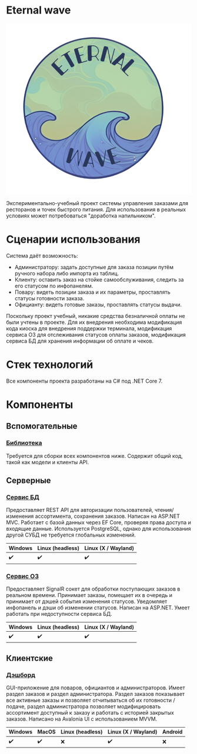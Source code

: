 # Eternal wave

![logo](logo.png)

Экспериментально-учебный проект системы управления заказами для ресторанов и точек быстрого питания. Для использования в реальных условиях может потребоваться "доработка напильником".

# Сценарии использования

Система даёт возможность:

- Администратору: задать доступные для заказа позиции путём ручного набора либо импорта из таблиц.
- Клиенту: оставить заказ на стойке самообслуживания, следить за его статусом по инфопанелям.
- Повару: видеть позиции заказа и их параметры, проставлять статусы готовности заказа.
- Официанту: видеть готовые заказы, проставлять статусы выдачи.

Поскольку проект учебный, никакие средства безналичной оплаты не были учтены в проекте. Для их внедрения необходима модификация кода киоска для внедрения поддержки терминала, модификация сервиса ОЗ для отслеживания статусов оплаты заказов, модификация сервиса БД для хранения информации об оплате и чеков.

# Стек технологий

Все компоненты проекта разработаны на C# под .NET Core 7.

# Компоненты

## Вспомогательные

### [Библиотека](https://github.com/eternal-wave-oms/models)

Требуется для сборки всех компонентов ниже. Содержит общий код, такой как модели и клиенты API.

## Серверные

### [Сервис БД](https://github.com/eternal-wave-oms/db-server)

Предоставляет REST API для авторизации пользователей, чтения/изменения ассортимента, сохранения заказов.
Написан на ASP.NET MVC. Работает с базой данных через EF Core, проверяя права доступа и входящие данные. Используется PostgreSQL, однако для использования другой СУБД не требуется глобальных изменений.

Windows | Linux (headless) | Linux (X / Wayland)
--------|------------------|----------
:heavy_check_mark:|:heavy_check_mark:|:heavy_check_mark:

### [Сервис ОЗ](https://github.com/eternal-wave-oms/order-server)

Предоставляет SignalR сокет для обработки поступающих заказов в реальном времени. Принимает заказы, помещает их в очередь и принимает от дэшей события изменения статусов. Уведомляет инфопанель и дэши об изменении статусов. Написан на ASP.NET. Умеет работать при недоступности сервиса БД.

Windows | Linux (headless) | Linux (X / Wayland)
--------|------------------|----------
:heavy_check_mark:|:heavy_check_mark:|:heavy_check_mark:

## Клиентские

### [Дэшборд](https://github.com/eternal-wave-oms/dashboard)

GUI-приложение для поваров, официантов и администраторов. Имеет раздел заказов и раздел администратора. Раздел заказов показывает все активные заказы и позволяет отчитываться об их готовности / подаче, раздел администратора позволяет модифицировать ассортимент доступный к заказу и работать с историей закрытых заказов. Написано на Avalonia UI с использованием MVVM.

Windows | MacOS | Linux (headless) | Linux (X / Wayland) | Android
--------|-------|------------------|---------------------|--------
:heavy_check_mark:|:heavy_check_mark:|:x:|:heavy_check_mark:|:x:


<!--

**Here are some ideas to get you started:**

🙋‍♀️ A short introduction - what is your organization all about?
🌈 Contribution guidelines - how can the community get involved?
👩‍💻 Useful resources - where can the community find your docs? Is there anything else the community should know?
🍿 Fun facts - what does your team eat for breakfast?
🧙 Remember, you can do mighty things with the power of [Markdown](https://docs.github.com/github/writing-on-github/getting-started-with-writing-and-formatting-on-github/basic-writing-and-formatting-syntax)
-->
